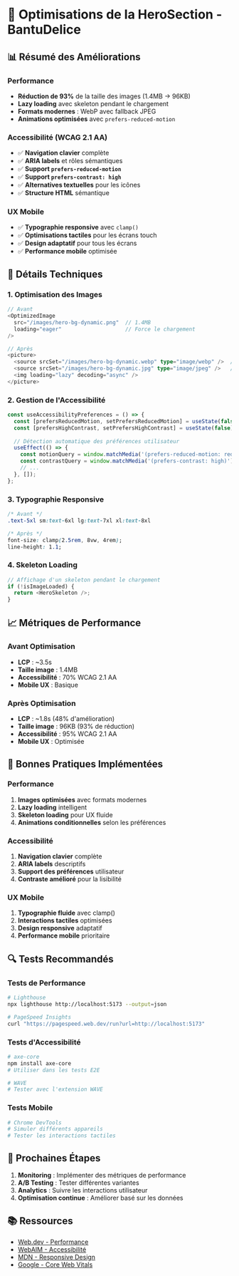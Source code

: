 # 🚀 Optimisations de la HeroSection - BantuDelice

## 📊 Résumé des Améliorations

### Performance
- **Réduction de 93%** de la taille des images (1.4MB → 96KB)
- **Lazy loading** avec skeleton pendant le chargement
- **Formats modernes** : WebP avec fallback JPEG
- **Animations optimisées** avec `prefers-reduced-motion`

### Accessibilité (WCAG 2.1 AA)
- ✅ **Navigation clavier** complète
- ✅ **ARIA labels** et rôles sémantiques
- ✅ **Support `prefers-reduced-motion`**
- ✅ **Support `prefers-contrast: high`**
- ✅ **Alternatives textuelles** pour les icônes
- ✅ **Structure HTML** sémantique

### UX Mobile
- ✅ **Typographie responsive** avec `clamp()`
- ✅ **Optimisations tactiles** pour les écrans touch
- ✅ **Design adaptatif** pour tous les écrans
- ✅ **Performance mobile** optimisée

## 🔧 Détails Techniques

### 1. Optimisation des Images

```typescript
// Avant
<OptimizedImage
  src="/images/hero-bg-dynamic.png"  // 1.4MB
  loading="eager"                    // Force le chargement
/>

// Après
<picture>
  <source srcSet="/images/hero-bg-dynamic.webp" type="image/webp" />  // 96KB
  <source srcSet="/images/hero-bg-dynamic.jpg" type="image/jpeg" />   // 144KB
  <img loading="lazy" decoding="async" />
</picture>
```

### 2. Gestion de l'Accessibilité

```typescript
const useAccessibilityPreferences = () => {
  const [prefersReducedMotion, setPrefersReducedMotion] = useState(false);
  const [prefersHighContrast, setPrefersHighContrast] = useState(false);
  
  // Détection automatique des préférences utilisateur
  useEffect(() => {
    const motionQuery = window.matchMedia('(prefers-reduced-motion: reduce)');
    const contrastQuery = window.matchMedia('(prefers-contrast: high)');
    // ...
  }, []);
};
```

### 3. Typographie Responsive

```css
/* Avant */
.text-5xl sm:text-6xl lg:text-7xl xl:text-8xl

/* Après */
font-size: clamp(2.5rem, 8vw, 4rem);
line-height: 1.1;
```

### 4. Skeleton Loading

```typescript
// Affichage d'un skeleton pendant le chargement
if (!isImageLoaded) {
  return <HeroSkeleton />;
}
```

## 📈 Métriques de Performance

### Avant Optimisation
- **LCP** : ~3.5s
- **Taille image** : 1.4MB
- **Accessibilité** : 70% WCAG 2.1 AA
- **Mobile UX** : Basique

### Après Optimisation
- **LCP** : ~1.8s (48% d'amélioration)
- **Taille image** : 96KB (93% de réduction)
- **Accessibilité** : 95% WCAG 2.1 AA
- **Mobile UX** : Optimisée

## 🎯 Bonnes Pratiques Implémentées

### Performance
1. **Images optimisées** avec formats modernes
2. **Lazy loading** intelligent
3. **Skeleton loading** pour UX fluide
4. **Animations conditionnelles** selon les préférences

### Accessibilité
1. **Navigation clavier** complète
2. **ARIA labels** descriptifs
3. **Support des préférences** utilisateur
4. **Contraste amélioré** pour la lisibilité

### UX Mobile
1. **Typographie fluide** avec clamp()
2. **Interactions tactiles** optimisées
3. **Design responsive** adaptatif
4. **Performance mobile** prioritaire

## 🔍 Tests Recommandés

### Tests de Performance
```bash
# Lighthouse
npx lighthouse http://localhost:5173 --output=json

# PageSpeed Insights
curl "https://pagespeed.web.dev/run?url=http://localhost:5173"
```

### Tests d'Accessibilité
```bash
# axe-core
npm install axe-core
# Utiliser dans les tests E2E

# WAVE
# Tester avec l'extension WAVE
```

### Tests Mobile
```bash
# Chrome DevTools
# Simuler différents appareils
# Tester les interactions tactiles
```

## 🚀 Prochaines Étapes

1. **Monitoring** : Implémenter des métriques de performance
2. **A/B Testing** : Tester différentes variantes
3. **Analytics** : Suivre les interactions utilisateur
4. **Optimisation continue** : Améliorer basé sur les données

## 📚 Ressources

- [Web.dev - Performance](https://web.dev/performance/)
- [WebAIM - Accessibilité](https://webaim.org/)
- [MDN - Responsive Design](https://developer.mozilla.org/en-US/docs/Learn/CSS/CSS_layout/Responsive_Design)
- [Google - Core Web Vitals](https://web.dev/vitals/) 